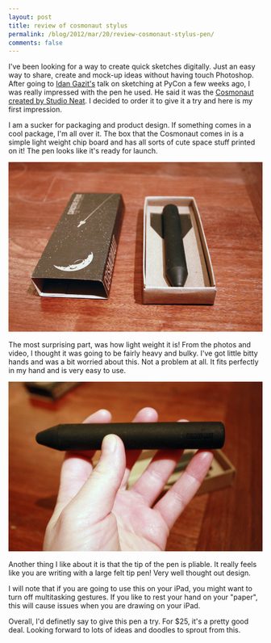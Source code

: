 ```yaml
---
layout: post
title: review of cosmonaut stylus
permalink: /blog/2012/mar/20/review-cosmonaut-stylus-pen/
comments: false
---
```


I've been looking for a way to create quick sketches digitally. Just an easy way to share, create and mock-up ideas without having touch Photoshop. After going to [Idan Gazit's](http://gazit.me/) talk on sketching at PyCon a few weeks ago, I was really impressed with the pen he used. He said it was the [Cosmonaut created by Studio Neat](http://www.studioneat.com/products/cosmonaut). I decided to order it to give it a try and here is my first impression.

I am a sucker for packaging and product design. If something comes in a cool package, I'm all over it. The box that the Cosmonaut comes in is a simple light weight chip board and has all sorts of cute space stuff printed on it! The pen looks like it's ready for launch.

![Cosmonaut stylus pen](/static/images/cosmonaut1.jpg)

The most surprising part, was how light weight it is! From the photos and video, I thought it was going to be fairly heavy and bulky. I've got little bitty hands and was a bit worried about this. Not a problem at all. It fits perfectly in my hand and is very easy to use.

![Cosmonaut stylus pen](/static/images/cosmonaut2.jpg)

Another thing I like about it is that the tip of the pen is pliable. It really feels like you are writing with a large felt tip pen! Very well thought out design.

I will note that if you are going to use this on your iPad, you might want to turn off multitasking gestures. If you like to rest your hand on your "paper", this will cause issues when you are drawing on your iPad.

Overall, I'd definetly say to give this pen a try. For $25, it's a pretty good deal. Looking forward to lots of ideas and doodles to sprout from this.